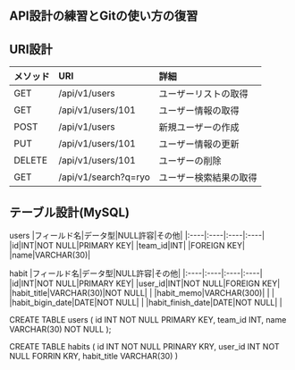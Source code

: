## API設計の練習とGitの使い方の復習

## URI設計
|メソッド|URI|詳細|
|:----|:----|:----|
|GET|/api/v1/users|ユーザーリストの取得|
|GET|/api/v1/users/101|ユーザー情報の取得|
|POST|/api/v1/users|新規ユーザーの作成|
|PUT|/api/v1/users/101|ユーザー情報の更新|
|DELETE|/api/v1/users/101|ユーザーの削除|
|GET|/api/v1/search?q=ryo|ユーザー検索結果の取得|


## テーブル設計(MySQL)

users
|フィールド名|データ型|NULL許容|その他|
|:----|:----|:----|:----|
|id|INT|NOT NULL|PRIMARY KEY|
|team_id|INT| |FOREIGN KEY|
|name|VARCHAR(30)|

habit
|フィールド名|データ型|NULL許容|その他|
|:----|:----|:----|:----|
|id|INT|NOT NULL|PRIMARY KEY|
|user_id|INT|NOT NULL|FOREIGN KEY|
|habit_title|VARCHAR(30)|NOT NULL| |
|habit_memo|VARCHAR(300)| | |
|habit_bigin_date|DATE|NOT NULL| |
|habit_finish_date|DATE|NOT NULL| |


CREATE TABLE users (
    id INT NOT NULL PRIMARY KEY,
    team_id INT,
    name VARCHAR(30) NOT NULL
);

CREATE TABLE habits (
    id INT NOT NULL PRINARY KRY,
    user_id INT NOT NULL FORRIN KRY,
    habit_title VARCHAR(30) 
)

